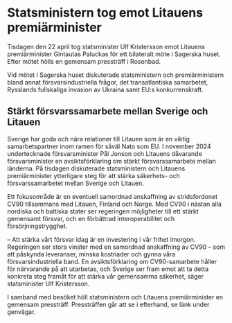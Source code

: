 # Statsministern tog emot Litauens premiärminister

Tisdagen den 22 april tog statsminister Ulf Kristersson emot Litauens premiärminister Gintautas Paluckas för ett bilateralt möte i Sagerska huset. Efter mötet hölls en gemensam pressträff i Rosenbad.

Vid mötet i Sagerska huset diskuterade statsministern och premiärministern bland annat försvarsindustriella frågor, det transatlantiska samarbetet, Rysslands fullskaliga invasion av Ukraina samt EU:s konkurrenskraft.

## Stärkt försvarssamarbete mellan Sverige och Litauen

Sverige har goda och nära relationer till Litauen som är en viktig samarbetspartner inom ramen för såväl Nato som EU. I november 2024 undertecknade försvarsminister Pål Jonson och Litauens dåvarande försvarsminister en avsiktsförklaring om stärkt försvarssamarbete mellan länderna. På tisdagen diskuterade statsministern och Litauens premiärminister ytterligare steg för att stärka säkerhets- och försvarssamarbetet mellan Sverige och Litauen.

Ett fokusområde är en eventuell samordnad anskaffning av stridsfordonet CV90 tillsammans med Litauen, Finland och Norge. Med CV90 i nästan alla nordiska och baltiska stater ser regeringen möjligheter till ett stärkt gemensamt försvar, och en förbättrad interoperabilitet och försörjningstrygghet.

– Att stärka vårt försvar idag är en investering i vår frihet imorgon. Regeringen ser stora vinster med en samordnad anskaffning av CV90 – som att påskynda leveranser, minska kostnader och gynna våra försvarsindustriella band. En avsiktsförklaring om CV90-samarbete håller för närvarande på att utarbetas, och Sverige ser fram emot att ta detta konkreta steg framåt för att stärka vår gemensamma säkerhet, säger statsminister Ulf Kristersson.

I samband med besöket höll statsministern och Litauens premiärminister en gemensam pressträff. Pressträffen går att se i efterhand, se länk under genvägar.
